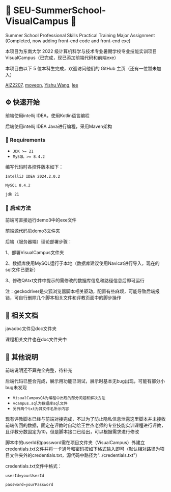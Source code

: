 # 🏫 SEU-SummerSchool-VisualCampus 🏫
Summer School Professional Skills Practical Training Major Assignment (Completed, now adding front-end code and front-end exe)

本项目为东南大学 2022 级计算机科学与技术专业暑期学校专业技能实训项目VisualCampus（已完成，现已添加前端代码和前端exe）

本项目由以下 5 位本科生完成，欢迎访问他们的 GitHub 主页（还有一位暂未加入）

[AIZ2207](https://github.com/AIZ2201),
[moveon](https://github.com/hxk77882),
[Yishu Wang](https://github.com/seuwestbrrook),
[lee](https://github.com/leee040606)

## ⚙️ 快速开始

前端使用intellij IDEA，使用Kotlin语言编程

后端使用intellij IDEA Java进行编程，采用Maven架构

### 🔑 Requirements

- `JDK >= 21`
- `MySQL >= 8.4.2`

编写代码时各控件版本如下：

	IntelliJ IDEA 2024.2.0.2
 
	MySQL 8.4.2
 
	jdk 21

### 🔌 启动方法

前端可直接运行demo3中的exe文件

前端源代码见demo3文件夹

后端（服务器端）理论部署步骤：

1、部署VisualCampus文件夹

2、数据库使用MySQL运行于本地（数据库建议使用Navicat进行导入，现在的sql文件已更新）

3、修改QAtxt文件中提示的需修改的数据库信息和路径信息后即可运行

注：geckodriver是火狐浏览器脚本相关驱动，配置有些麻烦，可能导致后端报错，可自行删除几个脚本相关文件和评教页面中的脚步操作

## 📑 相关文档

javadoc文件见doc文件夹

课程相关文件也在doc文件夹中

## 📌 其他说明

前端说明还不算完全完整，待补充

后端代码已整合完成，展示用功能已测试，展示时基本无bug出现，可能有部分小bug未发现

- `VisualCampusQA为编程中出现的部分问题和解决方法`
- `vcampus.sql为数据库sql文件`
- `另外两个txt为其文件名所示内容`

现有评教脚本已经与前端对接完成，不过为了防止隐私信息泄露这里脚本并未接收前端传回的数据，固定在评教时自动给王世杰老师的专业技能实训课程进行评教，且评教分数固定为10，但是脚本接口已给出，可以根据需求进行修改

脚本中的userId和password需在项目文件夹（VisualCampus）外建立credentials.txt文件并将一卡通号和密码按如下格式输入即可（默认相对路径为项目文件夹外的credentials.txt，源代码中路径为"../credentials.txt"）

credentials.txt文件中格式：

	userId=yourUserId

	password=yourPassword
